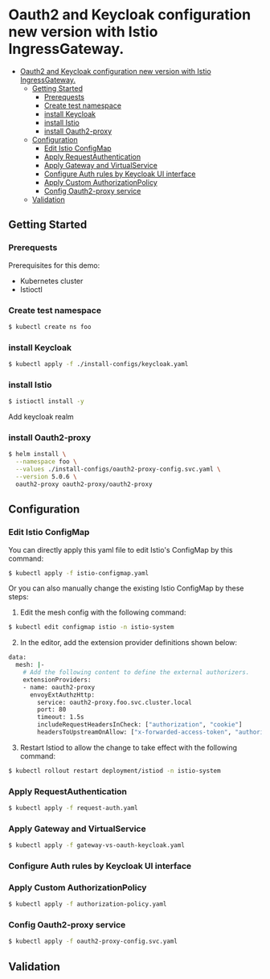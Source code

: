 # Oauth2 and Keycloak configuration new version with Istio IngressGateway.

- [Oauth2 and Keycloak configuration new version with Istio IngressGateway.](#oauth2-and-keycloak-configuration-new-version-with-istio-ingressgateway)
  - [Getting Started](#getting-started)
    - [Prerequests](#prerequests)
    - [Create test namespace](#create-test-namespace)
    - [install Keycloak](#install-keycloak)
    - [install Istio](#install-istio)
    - [install Oauth2-proxy](#install-oauth2-proxy)
  - [Configuration](#configuration)
    - [Edit Istio ConfigMap](#edit-istio-configmap)
    - [Apply RequestAuthentication](#apply-requestauthentication)
    - [Apply Gateway and VirtualService](#apply-gateway-and-virtualservice)
    - [Configure Auth rules by Keycloak UI interface](#configure-auth-rules-by-keycloak-ui-interface)
    - [Apply Custom AuthorizationPolicy](#apply-custom-authorizationpolicy)
    - [Config Oauth2-proxy service](#config-oauth2-proxy-service)
  - [Validation](#validation)


## Getting Started

### Prerequests
Prerequisites for this demo:

- Kubernetes cluster
- Istioctl
### Create test namespace
```sh
$ kubectl create ns foo
```
### install Keycloak
```sh
$ kubectl apply -f ./install-configs/keycloak.yaml
```
### install Istio
```sh
$ istioctl install -y
```


Add keycloak realm
### install Oauth2-proxy
```sh
$ helm install \
  --namespace foo \
  --values ./install-configs/oauth2-proxy-config.svc.yaml \
  --version 5.0.6 \
  oauth2-proxy oauth2-proxy/oauth2-proxy
```
## Configuration

### Edit Istio ConfigMap
You can directly apply this yaml file to edit Istio's ConfigMap by this command:
```sh
$ kubectl apply -f istio-configmap.yaml
```
Or you can also manually change the existing Istio ConfigMap by these steps:
1. Edit the mesh config with the following command:
```sh
$ kubectl edit configmap istio -n istio-system
```
2. In the editor, add the extension provider definitions shown below:
```sh
data:
  mesh: |-
    # Add the following content to define the external authorizers.
    extensionProviders:
    - name: oauth2-proxy
      envoyExtAuthzHttp:
        service: oauth2-proxy.foo.svc.cluster.local
        port: 80
        timeout: 1.5s
        includeRequestHeadersInCheck: ["authorization", "cookie"]
        headersToUpstreamOnAllow: ["x-forwarded-access-token", "authorization", "path", "x-auth-request-user", "x-auth-request-email", "x-auth-request-access-token"]
```
3. Restart Istiod to allow the change to take effect with the following command:
```sh
$ kubectl rollout restart deployment/istiod -n istio-system
```
### Apply RequestAuthentication
```sh
$ kubectl apply -f request-auth.yaml
```
### Apply Gateway and VirtualService
```sh
$ kubectl apply -f gateway-vs-oauth-keycloak.yaml
```
### Configure Auth rules by Keycloak UI interface

### Apply Custom AuthorizationPolicy
```sh
$ kubectl apply -f authorization-policy.yaml
```
### Config Oauth2-proxy service
```sh
$ kubectl apply -f oauth2-proxy-config.svc.yaml
```

## Validation
